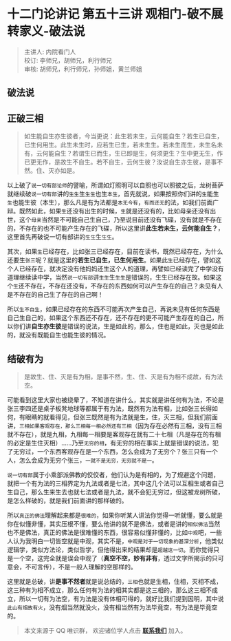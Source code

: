 # 十二门论讲记 第五十三讲 观相门-破不展转家义-破法说

> 主讲人: 内院看门人 <br />
> 校订: 李师兄，胡师兄，利行师兄 <br />
> 审核: 胡师兄，利行师兄，孙师姐，黄兰师姐 <br />

## 破法说

## 正破三相

> 如生能自生亦生彼者，今当更说：此生若未生，云何能自生？若生已自生，已生何用生。此生未生时，应若生已生，若未生生。若未生而生，未生名未有，云何能自生？若谓生已而生，生已即是生，何须更生？生中更无生，作已更无作，是故生不自生。若不自生，云何生彼？汝说自生亦生彼，是事不然。住、灭亦如是。

以上破了`说一切有部论师`的譬喻，所谓如灯照明可以自照也可以照彼之后，龙树菩萨就继续破`说一切有部`讲的`生生`生`生生`也生`本生`，首先就说，如果按照你们讲的`生`能生`生`也能生彼（本生），那么凡是有为法都是`本无今有`，`有而还无`的法，如我们前面广辩。既然如此，如果`生`还没有出生的时候，`生`就是还没有的，比如母亲还没有出世，这个`母亲`当然是不可能自己生自己，乃至说目前还没有飞碟，没有就是不存在的，不存在的也不可能产生存在的飞碟，所以这里讲**此生若未生，云何能自生？**，这里首先再破说一切有部讲的`生生`生`生生`。

其次，如果`生`已经存在，比如张三已经存在，目前在读书，既然已经存在，为什么还要生`张三`呢？就是这里的**若生已自生，已生何用生**。如果此`生`已经存在，譬如这个人已经存在，就决定没有他妈妈还生这个人的道理，再譬如已经读完了中学没有道理继续读中学，当然`说一切有部`讲`生生`生`生生`是错误的，生生已经存在故。如果这个`生`还不存在，不存在还没有，不存在的东西如何可以产生存在的自己？未见有人是不存在的自己生了存在的自己啊！

所以`生不自生`，如果已经存在的东西不可能再次产生自己，再说未见有任何东西是自己生自己的，如果这个东西还不存在，还不存在的更不可能产生存在的自己，所以你们讲**自生亦生彼**是错误的说法，生是如此的，那么，住也是如此，灭也是如此的，就没有既能自生也能生彼的情况。

## 结破有为

> 是故生、住、灭是有为相，是事不然，生、住、灭是有为相不成故，有为法空。

可能看到这里大家也被绕晕了，不知道在讲什么，其实就是讲任何有为法，不论是张三李四还是桌子板凳地球等都属于有为法，既然有为法有相，比如张三长得如何，有眼睛的就看得见，但张三既然是有为法就是生，住，灭三相，但我们前面讲，`三相如果客观存在，那么三相每一相必然还有三相`（因为存在必然有三相，没有三相就不存在），就是九相，九相每一相要是客观存在就有二十七相（凡是存在的有相的必定是生住灭相）……乃至`无穷的相`，有无穷的相在事实上就是错误的说法，犯了无穷过，一个东西客观存在是一个东西，怎么会成为了无穷个？张三只有一个人，怎么会成为无穷个张三，`一就不是无穷，无穷就不是一`。

`说一切有部`属于小乘部派佛教的佼佼者，他们认为是有相的，为了规避这个问题，就把一个有为法的三相界定为九法或者是七法，其中这几个法可以互相生或者自己生自己，那么生来生去也就七法或者是九法，就不会犯无穷过，但这被龙树所破，是怎么样破的，就是我们前面讲的那样破的。

所以`真正的佛法`理解起来都是`很难的`，如果你听某人讲法你觉得一听就懂，要么就是你在似懂非懂，其实压根不懂，要么他讲的就不是佛法，或者是讲的`相似佛法`当然也不是佛法，真正的佛法是很难懂的东西，很容易似懂非懂的，比如`中观`吧，一些人认为我明白一切皆空就是中观，其实不是，`中观是对于一切现象的甚深分析`，他类似逻辑学，类似方法论，类似哲学，但他得出来的结果却是`超越这一切`。而你觉得只是一个空，这完全就是误会中观了（**真空不空，妙有非有**，透过文字所揭示的只可意会，不可言传），不是一般人理解的空那样的。

这里就是总破，讲**是事不然者**就是说总结的，`三相`也就是生相，住相，灭相不成，这三种有为相不成立，那么任何有为法的相其实都是这三相的，那么这三相不成立，所以一切有为法空，有为法是没有体相可得的，就好比我们提到因明，其中说`此山有烟故有火`，没有烟当然就没火，没有相当然有为法毕竟空，有为法是毕竟空的。

> 本文来源于 QQ 唯识群， 欢迎诸位学人点击 **[联系我们](https://mp.weixin.qq.com/s/lZCfWjmLjgNR165Tx4_bCQ)** 加入。
